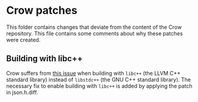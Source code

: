 # Crow patches

This folder contains changes that deviate from the content of the Crow
repository. This file contains some comments about why these patches were
created.

## Building with libc++

Crow suffers from [this issue](https://github.com/CrowCpp/Crow/issues/576) when
building with `libc++` (the LLVM C++ standard library) instead of `libstdc++`
(the GNU C++ standard library). The necessary fix to enable building with
`libc++` is added by applying the patch in json.h.diff.
